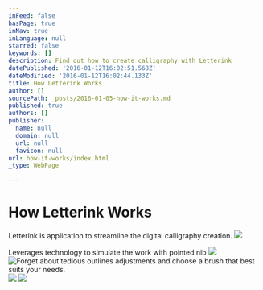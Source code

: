 ```yaml
---
inFeed: false
hasPage: true
inNav: true
inLanguage: null
starred: false
keywords: []
description: Find out how to create calligraphy with Letterink
datePublished: '2016-01-12T16:02:51.568Z'
dateModified: '2016-01-12T16:02:44.133Z'
title: How Letterink Works
author: []
sourcePath: _posts/2016-01-05-how-it-works.md
published: true
authors: []
publisher:
  name: null
  domain: null
  url: null
  favicon: null
url: how-it-works/index.html
_type: WebPage

---
```

# How Letterink Works

Letterink is application to streamline the digital calligraphy creation.
![](https://s3-us-west-2.amazonaws.com/the-grid-img/p/3572b5acd7085102fe5a45f034923a77e7ce18ba.gif)

Leverages technology to simulate the work with pointed nib
![](https://the-grid-user-content.s3-us-west-2.amazonaws.com/282a3e2c-d2ab-46d0-9a09-c1e13e64d999.png)
![Forget about tedious outlines adjustments and choose a brush that best suits your needs.](https://the-grid-user-content.s3-us-west-2.amazonaws.com/39f9a005-f678-4b76-8411-0f95d0861703.gif)
![](https://the-grid-user-content.s3-us-west-2.amazonaws.com/8c29fbd4-cc62-43c5-b06a-9a0f5596bd5d.gif)
![](https://the-grid-user-content.s3-us-west-2.amazonaws.com/5e277a41-4a3b-4a3e-918e-26ec3464529f.gif)